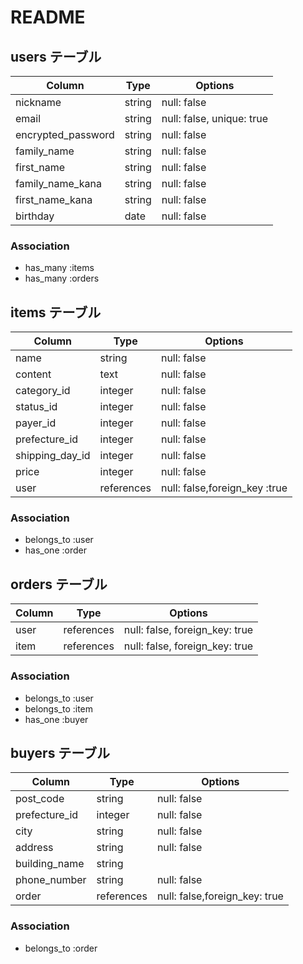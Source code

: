 # README

## users テーブル

| Column             | Type                | Options                   |
|--------------------|---------------------|---------------------------|
| nickname           | string              | null: false               |
| email              | string              | null: false, unique: true |
| encrypted_password | string              | null: false               |
| family_name        | string              | null: false               |
| first_name         | string              | null: false               |
| family_name_kana   | string              | null: false               |
| first_name_kana    | string              | null: false               |
| birthday           | date                | null: false               |

### Association

* has_many :items
* has_many :orders

## items テーブル

| Column             | Type              | Options                       |
|--------------------|-------------------|-------------------------------|
| name               | string            | null: false                   |
| content            | text              | null: false                   |
| category_id        | integer           | null: false                   |
| status_id          | integer           | null: false                   |
| payer_id           | integer           | null: false                   |
| prefecture_id      | integer           | null: false                   |
| shipping_day_id    | integer           | null: false                   |
| price              | integer           | null: false                   |
| user               | references        | null: false,foreign_key :true |

### Association

* belongs_to :user 
* has_one :order

## orders テーブル

| Column             | Type                | Options                        |
|--------------------|---------------------|--------------------------------|
| user               | references          | null: false, foreign_key: true |
| item               | references          | null: false, foreign_key: true |

### Association

* belongs_to :user 
* belongs_to :item
* has_one :buyer

## buyers テーブル

|Column              |Type               |Options                         |
|--------------------|-------------------|--------------------------------|
| post_code          | string            | null: false                    |
| prefecture_id      | integer           | null: false                    |
| city               | string            | null: false                    |
| address            | string            | null: false                    |
| building_name      | string            |                                |
| phone_number       | string            | null: false                    |
| order              | references        | null: false,foreign_key: true  |

### Association

* belongs_to :order